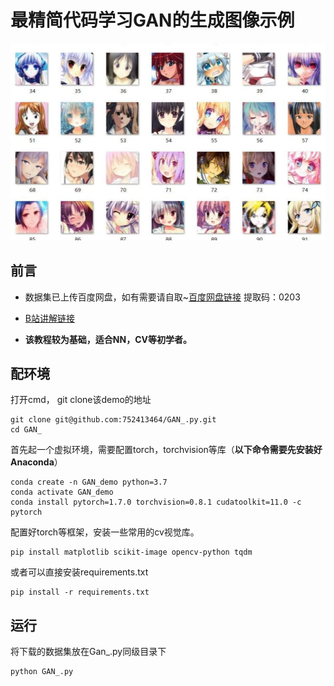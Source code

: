 # 最精简代码学习GAN的生成图像示例
<!-- <img src = "809325722_cover.jpg" width= "80%"> -->
![LALALALALAL](809325722_cover.jpg)

## **前言**
- 数据集已上传百度网盘，如有需要请自取~[百度网盘链接](https://pan.baidu.com/s/1E6pjmurMYruPzKSdR-pORQ) 
提取码：0203


- [B站讲解链接](https://www.bilibili.com/video/BV1934y1r7jc)

- **该教程较为基础，适合NN，CV等初学者。** 

## **配环境**

打开cmd， git clone该demo的地址
```
git clone git@github.com:752413464/GAN_.py.git
cd GAN_
```
首先起一个虚拟环境，需要配置torch，torchvision等库（**以下命令需要先安装好Anaconda**）
```
conda create -n GAN_demo python=3.7
conda activate GAN_demo
conda install pytorch=1.7.0 torchvision=0.8.1 cudatoolkit=11.0 -c pytorch
```
配置好torch等框架，安装一些常用的cv视觉库。
```
pip install matplotlib scikit-image opencv-python tqdm 
```
或者可以直接安装requirements.txt
```
pip install -r requirements.txt
``` 
## **运行**

将下载的数据集放在Gan_.py同级目录下
```
python GAN_.py
```
